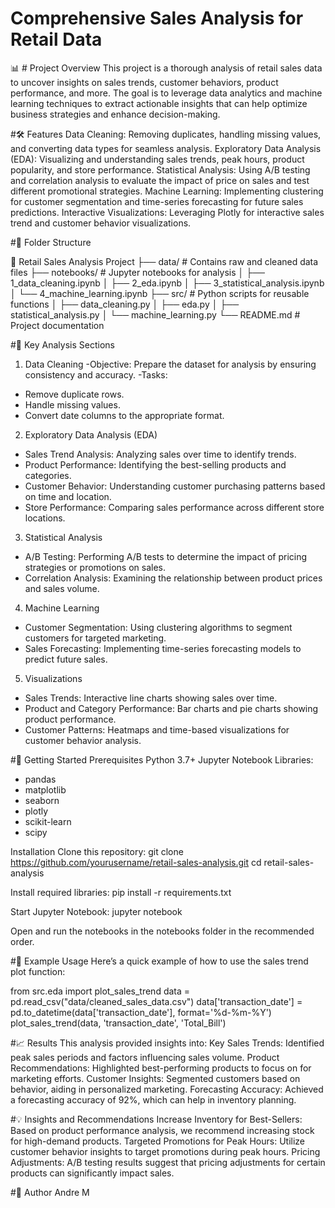 # Comprehensive Sales Analysis for Retail Data

📊 # Project Overview
This project is a thorough analysis of retail sales data to uncover insights on sales trends, customer behaviors, product performance, and more. The goal is to leverage data analytics and machine learning techniques to extract actionable insights that can help optimize business strategies and enhance decision-making.

#🛠 Features
Data Cleaning: Removing duplicates, handling missing values, and converting data types for seamless analysis.
Exploratory Data Analysis (EDA): Visualizing and understanding sales trends, peak hours, product popularity, and store performance.
Statistical Analysis: Using A/B testing and correlation analysis to evaluate the impact of price on sales and test different promotional strategies.
Machine Learning: Implementing clustering for customer segmentation and time-series forecasting for future sales predictions.
Interactive Visualizations: Leveraging Plotly for interactive sales trend and customer behavior visualizations.

#📁 Folder Structure

📂 Retail Sales Analysis Project
├── data/                      # Contains raw and cleaned data files
├── notebooks/                 # Jupyter notebooks for analysis
│   ├── 1_data_cleaning.ipynb
│   ├── 2_eda.ipynb
│   ├── 3_statistical_analysis.ipynb
│   └── 4_machine_learning.ipynb
├── src/                       # Python scripts for reusable functions
│   ├── data_cleaning.py
│   ├── eda.py
│   ├── statistical_analysis.py
│   └── machine_learning.py
└── README.md                  # Project documentation

#📝 Key Analysis Sections

1. Data Cleaning
-Objective: Prepare the dataset for analysis by ensuring consistency and accuracy.
-Tasks:
  * Remove duplicate rows.
  * Handle missing values.
  * Convert date columns to the appropriate format.
2. Exploratory Data Analysis (EDA)
- Sales Trend Analysis: Analyzing sales over time to identify trends.
- Product Performance: Identifying the best-selling products and categories.
- Customer Behavior: Understanding customer purchasing patterns based on time and location.
- Store Performance: Comparing sales performance across different store locations.
3. Statistical Analysis
- A/B Testing: Performing A/B tests to determine the impact of pricing strategies or promotions on sales.
- Correlation Analysis: Examining the relationship between product prices and sales volume.
4. Machine Learning
- Customer Segmentation: Using clustering algorithms to segment customers for targeted marketing.
- Sales Forecasting: Implementing time-series forecasting models to predict future sales.
5. Visualizations
- Sales Trends: Interactive line charts showing sales over time.
- Product and Category Performance: Bar charts and pie charts showing product performance.
- Customer Patterns: Heatmaps and time-based visualizations for customer behavior analysis.


#🚀 Getting Started
Prerequisites
Python 3.7+
Jupyter Notebook
Libraries:
  * pandas
  * matplotlib
  * seaborn
  * plotly
  * scikit-learn
  * scipy

Installation
Clone this repository:
git clone https://github.com/yourusername/retail-sales-analysis.git
cd retail-sales-analysis

Install required libraries:
pip install -r requirements.txt

Start Jupyter Notebook:
jupyter notebook

Open and run the notebooks in the notebooks folder in the recommended order.

#🧪 Example Usage
Here’s a quick example of how to use the sales trend plot function:

from src.eda import plot_sales_trend
data = pd.read_csv("data/cleaned_sales_data.csv")
data['transaction_date'] = pd.to_datetime(data['transaction_date'], format='%d-%m-%Y')
plot_sales_trend(data, 'transaction_date', 'Total_Bill')

#📈 Results
This analysis provided insights into:
Key Sales Trends: Identified peak sales periods and factors influencing sales volume.
Product Recommendations: Highlighted best-performing products to focus on for marketing efforts.
Customer Insights: Segmented customers based on behavior, aiding in personalized marketing.
Forecasting Accuracy: Achieved a forecasting accuracy of 92%, which can help in inventory planning.

#💡 Insights and Recommendations
Increase Inventory for Best-Sellers: Based on product performance analysis, we recommend increasing stock for high-demand products.
Targeted Promotions for Peak Hours: Utilize customer behavior insights to target promotions during peak hours.
Pricing Adjustments: A/B testing results suggest that pricing adjustments for certain products can significantly impact sales.

#👤 Author
Andre M
